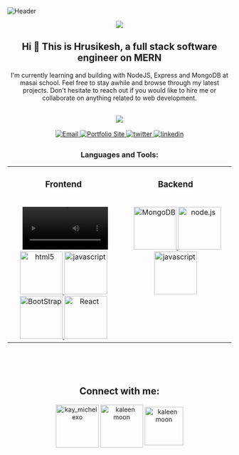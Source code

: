 ![Header](https://user-images.githubusercontent.com/86557158/218552983-da0b173d-13fb-45de-82e5-c101a890ca38.jpg)
<p align="center">
<img src="https://readme-typing-svg.herokuapp.com?font=Fira+Code&weight=700&size=24&pause=1000&color=AC41DCF3&vCenter=true&width=435&lines=Web+solutions+with+MERN+magic;Empowering+the+web+with+MERN;Turning+ideas+into+web+reality"/>
</p>

<h2 align="center">Hi 👋 This is Hrusikesh, a full stack software engineer on MERN </h2>
 
 <p align="center">
	I'm currently learning and building with NodeJS, Express and MongoDB at masai school. Feel free to stay awhile and browse through my latest projects. Don't hesitate to reach out if you would like to hire me or collaborate on anything related to web development.</p>
  
<br>


<div align="center">
  <img src="http://github-readme-streak-stats.herokuapp.com?user=hrusikesh8280&theme=vue-dark&hide_border=true&border_radius=13.6">
</div>


<br>

<div align="center"> 
<a href="mailto:hrusikeshviroot@gmail.com">
<img src="https://img.shields.io/badge/-Email Me-aa593e?style=for-the-badge&?logoWidth=50" alt="Email" style="margin-bottom: 5px;" />
</a>
<a href="https://hrusikesh8280.github.io/">
<img src="https://img.shields.io/badge/-Portfolio-aa593e?style=for-the-badge&?logoWidth=50" alt="Portfolio Site" style="margin-bottom: 5px;" />
</a>
<a href="https://twitter.com/hrisikesh8280">
<img src="https://img.shields.io/badge/-Twitter-aa593e?style=for-the-badge&?logoWidth=50" alt="twitter" style="margin-bottom: 5px;" />
</a>
<a href="https://www.linkedin.com/in/hrusikesh-ghadei-49371621a/">
<img src="https://img.shields.io/badge/-Linkedin-aa593e?style=for-the-badge&?logoWidth=50" alt="linkedin" style="margin-bottom: 5px;" />
</a>  
</div>

<h3 align="center">Languages and Tools:</h3>
<div align="center">
 <table>
	    <tr>
          <td valign="top" width="50%">
			      <h3 align="center">Frontend</h3>
			      <br>
		        <div align="center" >
    	&nbsp
<a href="[https://www.w3schools.com/css/](https://developer.mozilla.org/en-US/docs/Web/html)" target="_blank" > <video src="https://user-images.githubusercontent.com/101673372/168451332-25256a54-bb5e-40a7-a03c-4f7b7322984f.png" alt="CSS" height="96"/> </a> 
  <a href="https://developer.mozilla.org/en-US/docs/Web/JavaScript" target="_blank" > <img src="https://user-images.githubusercontent.com/101673372/168451393-3ad8b487-2718-4f5c-9ba6-98a0a933cec8.png" alt="html5" height="96"/> </a> 
  <a href="https://developer.mozilla.org/en-US/docs/Web/JavaScript" target="_blank" > <img src="https://user-images.githubusercontent.com/101673372/168451495-e63d7922-2099-4c55-bb91-8fe6097f3fa3.png" alt="javascript" height="96"/> </a>
  <a href="https://developer.mozilla.org/en-US/docs/Web/JavaScript" target="_blank" > <img src="https://user-images.githubusercontent.com/101673372/176077082-cf8cb966-6211-453c-acb1-92cda555176c.png" alt="BootStrap"  height="96"/> </a> 
  <a href="https://developer.mozilla.org/en-US/docs/Web/JavaScript" target="_blank" > <img src="https://user-images.githubusercontent.com/101673372/176077092-f3bba94e-25a4-474d-9f90-3022efa38636.png" alt="React"  height="96"/> </a> 
			      </div>
			      </td>
		<td valign="top" width="50%">
			      <h3 align="center">Backend</h3>
			      <br>
  <div align="center">
			      &nbsp
<a href="https://developer.mozilla.org/en-US/docs/Web/JavaScript" target="_blank" > <img src="https://user-images.githubusercontent.com/101673372/176071751-ff0648b5-fe1e-4f32-9aee-20b681236af3.png" alt="MongoDB"  height="96"/> </a> 
  <a href="https://developer.mozilla.org/en-US/docs/Web/JavaScript" target="_blank" > <img src="https://user-images.githubusercontent.com/101673372/176072235-20586401-86ab-42fd-b530-81a31157d760.png" alt="node.js" height="96"/> </a> 
  <a href="https://developer.mozilla.org/en-US/docs/Web/JavaScript" target="_blank"> <img src="https://user-images.githubusercontent.com/101673372/168451495-e63d7922-2099-4c55-bb91-8fe6097f3fa3.png" alt="javascript" height="96"/> </a> </p>
				    <br>
			    	<br>	
			</div>
		</td>
	</tr>
</table>
</div>
</br>
</br>


<br>

<h2 align="center">Connect with me:</h2>
<p align="center">
  <a href="https://twitter.com/hrisikesh8280" target="blank"><img align="center" src="https://user-images.githubusercontent.com/101673372/168450686-16e5bea3-6a8f-4673-873b-a407dcb828e2.png" alt="kay_michelexo" height="96" width="96" /></a>
<a href="https://www.linkedin.com/in/hrusikesh-ghadei-49371621a/" target="blank"><img align="center" src="https://user-images.githubusercontent.com/101673372/168450759-f89e60e4-0ccf-46fd-9015-1260c51a26ec.png" alt="kaleen moon" height="96" width="96" /></a>
  <a href="mailto:hrusikeshviroot@gmail.com" target="blank"><img align="center" src="https://user-images.githubusercontent.com/101673372/168451716-ac2b5619-6e3f-42c3-82cd-d678250ca495.png" alt="kaleen moon" height="86" width="86" /></a>
 </p>


<br>



